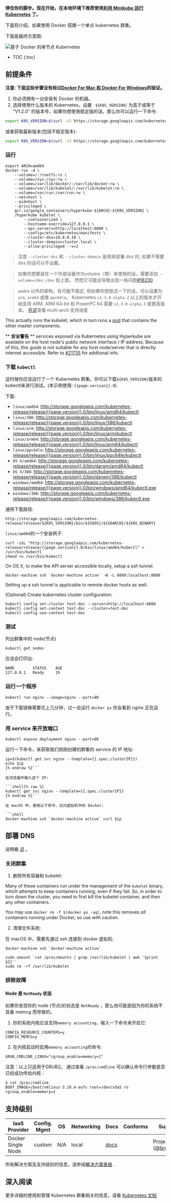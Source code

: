---
---

**停住你的脚步。现在开始，在本地环境下推荐使用[利用 Minikube 运行 Kubernetes](../minikube/) 了。**

下面将介绍，如果使用 Docker 搭建一个单点 kubernetes 群集。

下面是最终示意图:

![基于 Docker 的单节点 Kubernetes](/images/docs/k8s-singlenode-docker.png)

* TOC
{:toc}

## 前提条件

**注意: 下面这些步骤没有经过[Docker For Mac 和 Docker For Windows](https://blog.docker.com/2016/03/docker-for-mac-windows-beta/)的验证。**

1. 你必须拥有一台安装有 Docker 的机器。
2. 选择使用什么版本的 Kubernetes，设置 ` ${K8S_VERSION}`  为高于或等于 "V1.2.0" 的版本号，如果你想使用稳定版的话，那么你可以运行一下命令:

```sh
export K8S_VERSION=$(curl -sS https://storage.googleapis.com/kubernetes-release/release/stable.txt)
```

或者获取最新版本(包括不稳定版本):

```sh
export K8S_VERSION=$(curl -sS https://storage.googleapis.com/kubernetes-release/release/latest.txt)
```

### 运行

```shell
export ARCH=amd64
docker run -d \
    --volume=/:/rootfs:ro \
    --volume=/sys:/sys:rw \
    --volume=/var/lib/docker/:/var/lib/docker:rw \
    --volume=/var/lib/kubelet/:/var/lib/kubelet:rw \
    --volume=/var/run:/var/run:rw \
    --net=host \
    --pid=host \
    --privileged \
    gcr.io/google_containers/hyperkube-${ARCH}:${K8S_VERSION} \
    /hyperkube kubelet \
        --containerized \
        --hostname-override=127.0.0.1 \
        --api-servers=http://localhost:8080 \
        --config=/etc/kubernetes/manifests \
        --cluster-dns=10.0.0.10 \
        --cluster-domain=cluster.local \
        --allow-privileged --v=2
```

> 注意 `--cluster-dns` 和 `--cluster-domain` 是用来部署 dns 的, 如果不需要 dns 的话可以不设置。

> 如果你想要装在一个外部设备作为volume（卷）来使用的话，需要添加 `--volume=/dev:/dev` 到上面。 然而它可能会导致出现一些问题[#18230](https://github.com/kubernetes/kubernetes/issues/18230)

> `amd64` 以外的架构，有可能不稳定, 但如果你想尝试一下的话，可以设置为 `arm`, `arm64` 或者 `ppc64le`。 Kubernetes `v1.3.0-alpha.2` 以上的版本才开始支持 ARM. ARM 64-bit 和 PowerPC 64 需要 `v1.3.0-alpha.3` 或更高版本。 [在这](https://github.com/kubernetes/kubernetes/issues/17981)查看·multi-arch·支持进度

This actually runs the kubelet, which in turn runs a [pod](/docs/user-guide/pods/) that contains the other master components.

** **安全警告** ** services exposed via Kubernetes using Hyperkube are available on the host node's public network interface / IP address.  Because of this, this guide is not suitable for any host node/server that is directly internet accessible.  Refer to [#21735](https://github.com/kubernetes/kubernetes/issues/21735) for addtional info.

### 下载 `kubectl`

这时候你应该运行了一个 Kubernetes 群集。你可以下载`${K8S_VERSION}`版本的kubectl来进行测试。(本示例使用: `{{page.version}}.0`).


下载:

 - `linux/amd64`: http://storage.googleapis.com/kubernetes-release/release/{{page.version}}.0/bin/linux/amd64/kubectl
 - `linux/386`: http://storage.googleapis.com/kubernetes-release/release/{{page.version}}.0/bin/linux/386/kubectl
 - `linux/arm`: http://storage.googleapis.com/kubernetes-release/release/{{page.version}}.0/bin/linux/arm/kubectl
 - `linux/arm64`: http://storage.googleapis.com/kubernetes-release/release/{{page.version}}.0/bin/linux/arm64/kubectl
 - `linux/ppc64le`: http://storage.googleapis.com/kubernetes-release/release/{{page.version}}.0/bin/linux/ppc64le/kubectl
 - `OS X/amd64`: http://storage.googleapis.com/kubernetes-release/release/{{page.version}}.0/bin/darwin/amd64/kubectl
 - `OS X/386`: http://storage.googleapis.com/kubernetes-release/release/{{page.version}}.0/bin/darwin/386/kubectl
 - `windows/amd64`: http://storage.googleapis.com/kubernetes-release/release/{{page.version}}.0/bin/windows/amd64/kubectl.exe
 - `windows/386`: http://storage.googleapis.com/kubernetes-release/release/{{page.version}}.0/bin/windows/386/kubectl.exe

通用下载路径:
```
http://storage.googleapis.com/kubernetes-release/release/${K8S_VERSION}/bin/${GOOS}/${GOARCH}/${K8S_BINARY}
```

`linux/amd64`的一个安装例子:

```
curl -sSL "http://storage.googleapis.com/kubernetes-release/release/{{page.version}}.0/bin/linux/amd64/kubectl" > /usr/bin/kubectl
chmod +x /usr/bin/kubectl
```

On OS X, to make the API server accessible locally, setup a ssh tunnel.

```shell
docker-machine ssh `docker-machine active` -N -L 8080:localhost:8080
```

Setting up a ssh tunnel is applicable to remote docker hosts as well.

(Optional) Create kubernetes cluster configuration:

```shell
kubectl config set-cluster test-doc --server=http://localhost:8080
kubectl config set-context test-doc --cluster=test-doc
kubectl config use-context test-doc
```

### 测试

列出群集中的 node(节点)

```shell
kubectl get nodes
```

应该会打印出:

```shell
NAME        STATUS    AGE
127.0.0.1   Ready     1h
```

### 运行一个程序

```shell
kubectl run nginx --image=nginx --port=80
```

由于下载镜像需要花上几分钟，过一会运行 `docker ps` 你会看到 nginx 正在运行。

### 用 service 来开放端口

```shell
kubectl expose deployment nginx --port=80
```

运行一下命令，来获取我们刚刚创建的群集的 service 的 IP 地址:

```shell{% raw %}
ip=$(kubectl get svc nginx --template={{.spec.clusterIP}})
echo $ip
{% endraw %}```

在浏览器中输入这个 IP:

```shell{% raw %}
kubectl get svc nginx --template={{.spec.clusterIP}}
{% endraw %}```

在 macOS 中，使用以下命令，访问虚拟机中的 Docker:

```shell
docker-machine ssh `docker-machine active` curl $ip
```

## 部署 DNS

说明看 [这](/docs/getting-started-guides/docker-multinode/deployDNS/) 。

### 关闭群集

1. 删除所有容器和 kubelet:

Many of these containers run under the management of the `kubelet` binary, which attempts to keep containers running, even if they fail.
So, in order to turn down the cluster, you need to first kill the kubelet container, and then any other containers.

You may use `docker rm -f $(docker ps -aq)`, note this removes _all_ containers running under Docker, so use with caution.

2. 清理文件系统:

在 macOS 中，需要先通过 ssh 连接到 docker 虚拟机:

```shell
docker-machine ssh `docker-machine active`
```

```shell
sudo umount `cat /proc/mounts | grep /var/lib/kubelet | awk '{print $2}'`
sudo rm -rf /var/lib/kubelet
```

### 排除故障

#### Node 是 `NotReady` 状态

如果你发现你的 node (节点)的状态是 `NotReady` ，那么他可能是因为你的系统不具备 memcg 而导致的。

1. 你的系统内核应该支持`memory accounting`，输入一下命令来开启它:

```shell
CONFIG_RESOURCE_COUNTERS=y
CONFIG_MEMCG=y
```

2. 在内核启动时启用`memory accounting`的命令:

```shell
GRUB_CMDLINE_LINUX="cgroup_enable=memory=1"
```

注意：以上只适用于GRUB2。
通过查看 `/proc/cmdline` 可以确认命令行参数是否已经成功传给内核：

```shell
$ cat /proc/cmdline
BOOT_IMAGE=/boot/vmlinuz-3.18.4-aufs root=/dev/sda5 ro cgroup_enable=memory=1
```
## 支持级别


IaaS Provider        | Config. Mgmt | OS     | Networking  | Docs                                              | Conforms | Support Level
-------------------- | ------------ | ------ | ----------  | ---------------------------------------------     | ---------| ----------------------------
Docker Single Node   | custom       | N/A    | local       | [docs](/docs/getting-started-guides/docker)                                 |          | Project ([@brendandburns](https://github.com/brendandburns))


所有解决方案及支持级别的信息，请参阅[解决方案表格](/docs/getting-started-guides/#table-of-solutions) .


## 深入阅读

更多详细的使用和管理 Kubernetes 群集相关的信息，请看 [Kubernetes 文档](/docs/)

